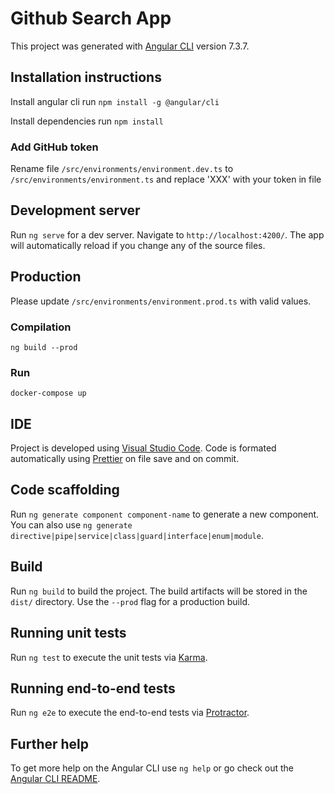 # Github Search App

This project was generated with [Angular CLI](https://github.com/angular/angular-cli) version 7.3.7.

## Installation instructions

Install angular cli run `npm install -g @angular/cli`

Install dependencies run `npm install`

### Add GitHub token

Rename file `/src/environments/environment.dev.ts` to `/src/environments/environment.ts` and replace 'XXX' with your token in file

## Development server

Run `ng serve` for a dev server. Navigate to `http://localhost:4200/`. The app will automatically reload if you change any of the source files.

## Production

Please update `/src/environments/environment.prod.ts` with valid values.

### Compilation

```
ng build --prod
```

### Run

```
docker-compose up
```

## IDE

Project is developed using [Visual Studio Code](https://code.visualstudio.com/). Code is formated automatically using [Prettier](https://prettier.io/) on file save and on commit.

## Code scaffolding

Run `ng generate component component-name` to generate a new component. You can also use `ng generate directive|pipe|service|class|guard|interface|enum|module`.

## Build

Run `ng build` to build the project. The build artifacts will be stored in the `dist/` directory. Use the `--prod` flag for a production build.

## Running unit tests

Run `ng test` to execute the unit tests via [Karma](https://karma-runner.github.io).

## Running end-to-end tests

Run `ng e2e` to execute the end-to-end tests via [Protractor](http://www.protractortest.org/).

## Further help

To get more help on the Angular CLI use `ng help` or go check out the [Angular CLI README](https://github.com/angular/angular-cli/blob/master/README.md).
